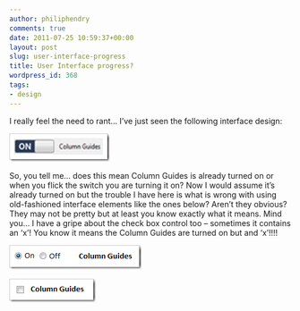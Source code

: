 ```yaml
---
author: philiphendry
comments: true
date: 2011-07-25 10:59:37+00:00
layout: post
slug: user-interface-progress
title: User Interface progress?
wordpress_id: 368
tags:
- design
---
```


I really feel the need to rant… I’ve just seen the following interface design:

 

[![image](/assets/2011/07/image_thumb.png)](/assets/2011/07/image.png)

 

So, you tell me… does this mean Column Guides is already turned on or when you flick the switch you are turning it on? Now I would assume it’s already turned on but the trouble I have here is what is wrong with using old-fashioned interface elements like the ones below? Aren’t they obvious? They may not be pretty but at least you know exactly what it means. Mind you… I have a gripe about the check box control too – sometimes it contains an ‘x’! You know it means the Column Guides are turned on but and ‘x’!!!!

   

[![image](/assets/2011/07/image_thumb1.png)](/assets/2011/07/image1.png)

 

[![image](/assets/2011/07/image_thumb2.png)](/assets/2011/07/image2.png)

